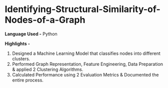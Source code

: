 # Identifying-Structural-Similarity-of-Nodes-of-a-Graph
**Language Used -** Python

**Highlights -**
1. Designed a Machine Learning Model that classifies nodes into different clusters.
2. Performed Graph Representation, Feature Engineering, Data Preparation & applied 2 Clustering Algorithms.
3. Calculated Performance using 2 Evaluation Metrics & Documented the entire process.
